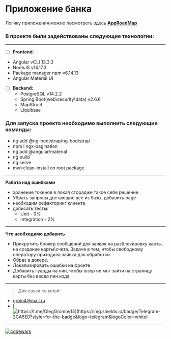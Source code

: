 # Приложение банка #

Логику приложения можно посмотреть здесь **[AppRoadMap](https://github.com/OlegGromov91/Bank/blob/main/bankApp/README.md)**

### **В проекте были задействованы следующие технологии:** ###
___
- [ ]  **Frontend**:
  - Angular vCLI 13.3.3
  - NodeJS v14.17.3
  - Package manager npm v6.14.13
  - Angular Material UI

- [ ] **Backend:**
  + PostgreSQL v14.2.2
  + Spring Boot(web\security\data) v2.6.6
  + MapStruct
  + Liquibase

### **Для запуска проекта необходимо выполнить следующие команды:** ###

- ng add @ng-bootstrap/ng-bootstrap
- npm i ngx-pagination
- ng add @angular/material
- ng build
- ng serve
- mvn clean-install on root package

---
  **Работа над ошибками**
  
* хранение токенов в локал сторадже такое себе решение
* Убрать запросы достающие все из базы, добавить page
* необходим рефакторинг клиента
* дописать тесты:
   - Unit - 0%
   - Integration - 2%

---
**Что необходимо добавить**

- Прикрутить брокер сообщений для заявок на разблокировку карты, на создание карты\счета. Задача в том, чтобы свободному оператору приходила заявка для обработки.
- Образ в докере.
- Локализировать ошибки на фронте
- Добавить гуарды на пин, чтобы юзер не мог зайти на страницу карты без ввода пин кода
---

> Для связи со мной:

-  grom4@mail.ru
-  [![https://t.me/OlegGromov13](https://img.shields.io/badge/Telegram-2CA5E0?style=for-the-badge&logo=telegram&logoColor=white) ](https://t.me/OlegGromov13) 
---


[![codewars](https://www.codewars.com/users/grom4/badges/micro)](https://www.codewars.com/users/grom4)


